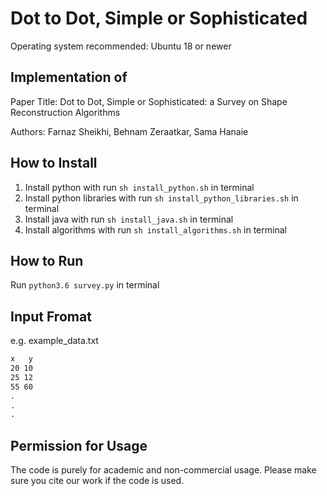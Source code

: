 # Dot to Dot, Simple or Sophisticated

Operating system recommended: Ubuntu 18 or newer

## Implementation of

Paper Title: Dot to Dot, Simple or Sophisticated: a Survey on Shape Reconstruction Algorithms

Authors: Farnaz Sheikhi, Behnam Zeraatkar, Sama Hanaie

## How to Install

1. Install python with run `sh install_python.sh` in terminal
2. Install python libraries with run `sh install_python_libraries.sh` in terminal
3. Install java with run `sh install_java.sh` in terminal
4. Install algorithms with run `sh install_algorithms.sh` in terminal

## How to Run

Run `python3.6 survey.py` in terminal

## Input Fromat

e.g. example_data.txt

```txt
x   y
20 10
25 12
55 60
.
.
.
```

## Permission for Usage

The code is purely for academic and non-commercial usage. Please make sure you cite our work if the code is used.
